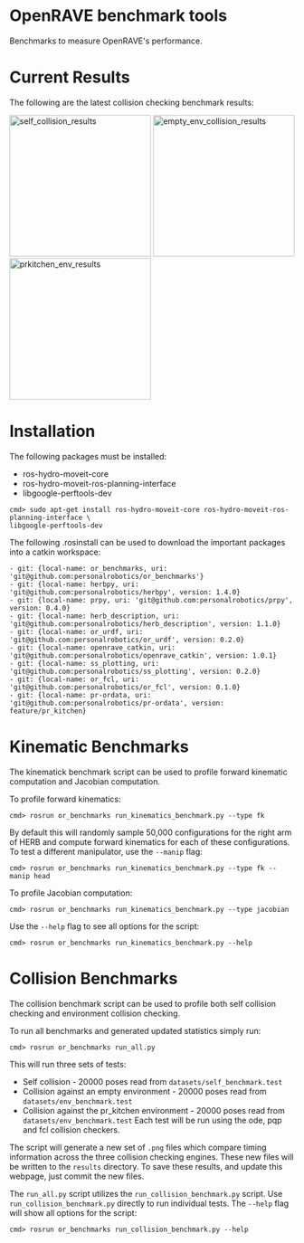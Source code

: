 # OpenRAVE benchmark tools
Benchmarks to measure OpenRAVE's performance.

# Current Results
The following are the latest collision checking benchmark results:

<img src="https://github.com/personalrobotics/or_benchmarks/blob/master/results/self_collision.cps.png" alt="self_collision_results" width="250"/>
<img src="https://github.com/personalrobotics/or_benchmarks/blob/master/results/empty_env_collision.cps.png" alt="empty_env_collision_results" width="250"/>
<img src="https://github.com/personalrobotics/or_benchmarks/blob/master/results/prkitchen_collision.cps.png" alt="prkitchen_env_results" width="250" />

# Installation
The following packages must be installed:
* ros-hydro-moveit-core
* ros-hydro-moveit-ros-planning-interface
* libgoogle-perftools-dev
```
cmd> sudo apt-get install ros-hydro-moveit-core ros-hydro-moveit-ros-planning-interface \
libgoogle-perftools-dev
```

The following .rosinstall can be used to download the important packages into a catkin workspace:

```
- git: {local-name: or_benchmarks, uri: 'git@github.com:personalrobotics/or_benchmarks'}
- git: {local-name: herbpy, uri: 'git@github.com:personalrobotics/herbpy', version: 1.4.0}
- git: {local-name: prpy, uri: 'git@github.com:personalrobotics/prpy', version: 0.4.0}
- git: {local-name: herb_description, uri: 'git@github.com:personalrobotics/herb_description', version: 1.1.0}
- git: {local-name: or_urdf, uri: 'git@github.com:personalrobotics/or_urdf', version: 0.2.0}
- git: {local-name: openrave_catkin, uri: 'git@github.com:personalrobotics/openrave_catkin', version: 1.0.1}
- git: {local-name: ss_plotting, uri: 'git@github.com:personalrobotics/ss_plotting', version: 0.2.0}
- git: {local-name: or_fcl, uri: 'git@github.com:personalrobotics/or_fcl', version: 0.1.0}
- git: {local-name: pr-ordata, uri: 'git@github.com:personalrobotics/pr-ordata', version: feature/pr_kitchen}
```

# Kinematic Benchmarks
The kinematick benchmark script can be used to profile forward kinematic computation and Jacobian computation.  

To profile forward kinematics:
```
cmd> rosrun or_benchmarks run_kinematics_benchmark.py --type fk
```
By default this will randomly sample 50,000 configurations for the right arm of HERB and compute forward kinematics for each of these configurations.  To test a different manipulator, use the ```--manip``` flag:
```
cmd> rosrun or_benchmarks run_kinematics_benchmark.py --type fk --manip head
```

To profile Jacobian computation:
```
cmd> rosrun or_benchmarks run_kinematics_benchmark.py --type jacobian
```

Use the ```--help``` flag to see all options for the script:
```
cmd> rosrun or_benchmarks run_kinematics_benchmark.py --help
```

# Collision Benchmarks
The collision benchmark script can be used to profile both self collision checking and environment collision checking.

To run all benchmarks and generated updated statistics simply run:
```
cmd> rosrun or_benchmarks run_all.py
```
This will run three sets of tests:
* Self collision - 20000 poses read from ```datasets/self_benchmark.test```
* Collision against an empty environment - 20000 poses read from ```datasets/env_benchmark.test```
* Collision against the pr_kitchen environment - 20000 poses read from ```datasets/env_benchmark.test```
Each test will be run using the ode, pqp and fcl collision checkers.

The script will generate a new set of ```.png``` files which compare timing information across the three collision checking engines.  These new files will be written to the ```results``` directory.  To save these results, and update this webpage, just commit the new files.

The ```run_all.py``` script utilizes the ```run_collision_benchmark.py``` script. Use ```run_collision_benchmark.py``` directly to run individual tests.  The ```--help``` flag will show all options for the script:
```
cmd> rosrun or_benchmarks run_collision_benchmark.py --help
```
